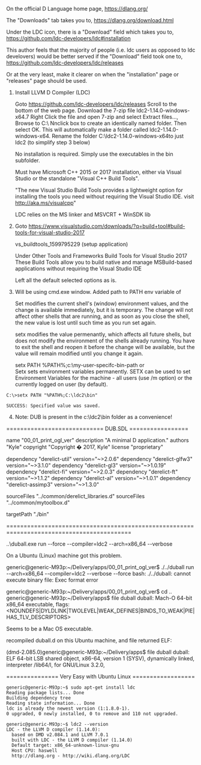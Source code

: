 

On the official D Language home page,
https://dlang.org/

The "Downloads" tab takes you to,
https://dlang.org/download.html

Under the LDC icon, there is a "Download" field which takes you to,
https://github.com/ldc-developers/ldc#installation

This author feels that the majority of people (i.e. ldc users as opposed to ldc develovers) would 
be better served if the "Download" field took one to,
https://github.com/ldc-developers/ldc/releases

Or at the very least, make it clearer on when the "installation" page or "releases" page should
be used.


1)  Install LLVM D Compiler (LDC)

    Goto https://github.com/ldc-developers/ldc/releases
        Scroll to the bottom of the web page. Download the 7-zip file ldc2-1.14.0-windows-x64.7
            Right Click the file and open 7-zip and select Extract files..., Browse to C:\  Nnclick box to create an identically named folder. Then select OK.   This will automatically make a folder called ldc2-1.14.0-windows-x64.  Rename the folder C:\ldc2-1.14.0-windows-x64to just ldc2 (to simplify step 3 below)
			
	No installation is required. Simply use the executables in the bin subfolder.

    Must have Microsoft C++ 2015 or 2017 installation, either via Visual Studio
    or the standalone "Visual C++ Build Tools".	
 
    "The new Visual Studio Build Tools provides a lightweight option for installing the tools you need without requiring the Visual Studio IDE.  visit http://aka.ms/visualcpp"
 
    LDC relies on the MS linker and MSVCRT + WinSDK lib
			
2)  Goto https://www.visualstudio.com/downloads/?q=build+tool#build-tools-for-visual-studio-2017

    vs_buildtools_1599795229  (setup application)

    Under Other Tools and Frameworks
    Build Tools for Visual Studio 2017   These Build Tools allow you to
                                         build native and manage
                                         MSBuild-based applications without 
                                         requiring the Visual Studio IDE

    Left all the default selected options as is.    

3)  Will be using cmd.exe window.  Added path to PATH env variable of 

    Set modifies the current shell's (window) environment values, and the change is available immediately, but it is temporary. The change will not affect other shells that are running, and as soon as you close the shell, the new value is lost until such time as you run set again.

    setx modifies the value permenantly, which affects all future shells, but does not modify the environment of the shells already running. You have to exit the shell and reopen it before the change will be available, but the value will remain modified until you change it again.
	
    setx PATH %PATH%;c:\my-user-specifc-bin-path
    or      
    Setx sets environment variables permanently. SETX can be used to set Environment Variables for the machine - all users (use /m option) or the currently logged on user (by default).  
    
```    
C:\>setx PATH "%PATH%;C:\ldc2\bin"

SUCCESS: Specified value was saved.
```

      
      
4)  Note: DUB is present in the c:\ldc2\bin folder as a convenience!






============================ DUB.SDL =================

name "00_01_print_ogl_ver"
description "A minimal D application."
authors "Kyle"
copyright "Copyright � 2017, Kyle"
license "proprietary"

dependency "derelict-util"  version="~>2.0.6"
dependency "derelict-glfw3" version="~>3.1.0"
dependency "derelict-gl3"   version="~>1.0.19"
dependency "derelict-fi"    version="~>2.0.3"
dependency "derelict-ft"    version="~>1.1.2"
dependency "derelict-al"    version="~>1.0.1"
dependency "derelict-assimp3" version="~>1.3.0"

sourceFiles "../common/derelict_libraries.d"
sourceFiles "../common/mytoolbox.d"

targetPath "./bin"

==========================================================================================

..\duball.exe run --force --compiler=ldc2 --arch=x86_64 --verbose

On a Ubuntu (Linux) machine got this problem.

generic@generic-M93p:~/Delivery/apps/00_01_print_ogl_ver$ ./../duball run --arch=x86_64 --compiler=ldc2 --verbose --force
bash: ./../duball: cannot execute binary file: Exec format error

generic@generic-M93p:~/Delivery/apps/00_01_print_ogl_ver$ cd ..
generic@generic-M93p:~/Delivery/apps$ file duball
duball: Mach-O 64-bit x86_64 executable, flags:<NOUNDEFS|DYLDLINK|TWOLEVEL|WEAK_DEFINES|BINDS_TO_WEAK|PIE|HAS_TLV_DESCRIPTORS>


Seems to be a Mac OS executable.

recompiled duball.d on this Ubuntu machine, and file returned ELF:

(dmd-2.085.0)generic@generic-M93p:~/Delivery/apps$ file duball
duball: ELF 64-bit LSB shared object, x86-64, version 1 (SYSV), dynamically linked, interpreter /lib64/l, for GNU/Linux 3.2.0, 



=============== Very Easy with  Ubuntu Linux ==================

```
generic@generic-M93p:~$ sudo apt-get install ldc
Reading package lists... Done
Building dependency tree       
Reading state information... Done
ldc is already the newest version (1:1.8.0-1).
0 upgraded, 0 newly installed, 0 to remove and 110 not upgraded.

generic@generic-M93p:~$ ldc2 --version
LDC - the LLVM D compiler (1.14.0):
  based on DMD v2.084.1 and LLVM 7.0.1
  built with LDC - the LLVM D compiler (1.14.0)
  Default target: x86_64-unknown-linux-gnu
  Host CPU: haswell
  http://dlang.org - http://wiki.dlang.org/LDC
```
















